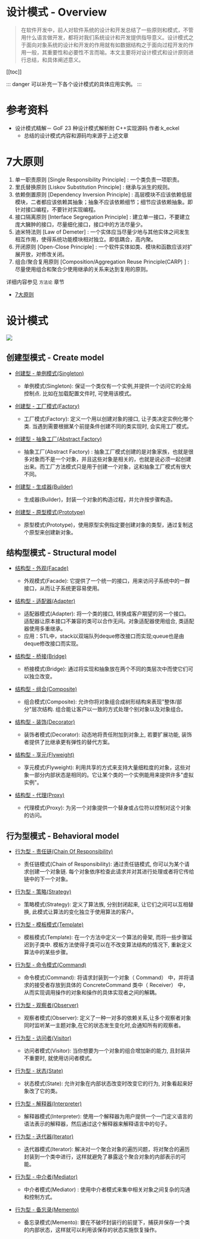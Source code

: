 # 设计模式 - Overview

> 在软件开发中，前人对软件系统的设计和开发总结了一些原则和模式，不管用什么语言做开发，都将对我们系统设计和开发提供指导意义。设计模式之于面向对象系统的设计和开发的作用就有如数据结构之于面向过程开发的作用一般，其重要性和必要性不言而喻。本文主要将对设计模式和设计原则进行总结，和具体阐述意义。

[[toc]]

::: danger
可以补充一下各个设计模式的具体应用实例。
:::

# 参考资料

* 设计模式精解－ GoF 23 种设计模式解析附 C++实现源码  作者:k_eckel
    * 总结的设计模式内容和源码均来源于上述文章

# 7大原则

1. 单一职责原则 [Single Responsibility Principle] : 一个类负责一项职责。 
2. 里氏替换原则 [Liskov Substitution Principle] : 继承与派生的规则。 
3. 依赖倒置原则 [Dependency Inversion Principle] : 高层模块不应该依赖低层模块，二者都应该依赖其抽象；抽象不应该依赖细节；细节应该依赖抽象。即针对接口编程，不要针对实现编程。 
4. 接口隔离原则 [Interface Segregation Principle] : 建立单一接口，不要建立庞大臃肿的接口，尽量细化接口，接口中的方法尽量少。 
5. 迪米特法则 [Law of Demeter] : 一个实体应当尽量少地与其他实体之间发生相互作用，使得系统功能模块相对独立。即低耦合，高内聚。 
6. 开闭原则 [Open-Close Principle] : 一个软件实体如类、模块和函数应该对扩展开放，对修改关闭。 
7. 组合/聚合复用原则 [Composition/Aggregation Reuse Principle(CARP) ] : 尽量使用组合和聚合少使用继承的关系来达到复用的原则。

详细内容参见 `方法论` 章节

* [7大原则](/md/method/arch-principle/arch-principle-solid-detail.md)

# 设计模式

![](/_images/programming/designpattern/设计模式.png)

## 创建型模式 - Create model

* [创建型 - 单例模式(Singleton)](/md/programming/designpattern/designpattern-create-singleton.md)
    * 单例模式(Singleton): 保证一个类仅有一个实例,并提供一个访问它的全局控制点. 比如在加载配置文件时, 可使用该模式。
    
* [创建型 - 工厂模式(Factory)](/md/programming/designpattern/designpattern-create-factory.md)
    * 工厂模式(Factory): 定义一个用以创建对象的接口, 让子类决定实例化哪个类. 当遇到需要根据某个前提条件创建不同的类实现时, 会实用工厂模式。
    
* [创建型 - 抽象工厂(Abstract Factory)](/md/programming/designpattern/designpattern-create-abstract-factory.md)
    * 抽象工厂(Abstract Factory) : 抽象工厂模式创建的是对象家族，也就是很多对象而不是一个对象，并且这些对象是相关的，也就是说必须一起创建出来。而工厂方法模式只是用于创建一个对象，这和抽象工厂模式有很大不同。

* [创建型 - 生成器(Builder)](/md/programming/designpattern/designpattern-create-builder.md)
    * 生成器(Builder)，封装一个对象的构造过程，并允许按步骤构造。 

* [创建型 - 原型模式(Prototype)](/md/programming/designpattern/designpattern-create-prototype.md)
    * 原型模式(Prototype)，使用原型实例指定要创建对象的类型，通过复制这个原型来创建新对象。 
    
## 结构型模式 - Structural model

* [结构型 - 外观(Facade)](/md/programming/designpattern/designpattern-structure-facade.md)
    * 外观模式(Facade): 它提供了一个统一的接口，用来访问子系统中的一群接口，从而让子系统更容易使用。

* [结构型 - 适配器(Adapter)](/md/programming/designpattern/designpattern-structure-adapter.md)
    * 适配器模式(Adapter): 将一个类的接口, 转换成客户期望的另一个接口。 适配器让原本接口不兼容的类可以合作无间。对象适配器使用组合, 类适配器使用多重继承。
    * 应用：STL中，stack以双端队列deque修改接口而实现;queue也是由deque修改接口而实现。
    
* [结构型 - 桥接(Bridge)](/md/programming/designpattern/designpattern-structure-bridge.md)
    * 桥接模式(Bridge): 通过将实现和抽象放在两个不同的类层次中而使它们可以独立改变。
    
* [结构型 - 组合(Composite)](/md/programming/designpattern/designpattern-structure-composite.md)
    * 组合模式(Composite): 允许你将对象组合成树形结构来表现"整体/部分"层次结构. 组合能让客户以一致的方式处理个别对象以及对象组合。 

* [结构型 - 装饰(Decorator)](/md/programming/designpattern/designpattern-structure-decorator.md)
    * 装饰者模式(Decorator): 动态地将责任附加到对象上, 若要扩展功能, 装饰者提供了比继承更有弹性的替代方案。
    
* [结构型 - 享元(Flyweight)](/md/programming/designpattern/designpattern-structure-flyweight.md)
    * 享元模式(Flyweight): 利用共享的方式来支持大量细粒度的对象，这些对象一部分内部状态是相同的。它让某个类的一个实例能用来提供许多"虚拟实例"。 
    
* [结构型 - 代理(Proxy)](/md/programming/designpattern/designpattern-structure-proxy.md)
    * 代理模式(Proxy): 为另一个对象提供一个替身或占位符以控制对这个对象的访问。 
    
## 行为型模式 - Behavioral model

* [行为型 - 责任链(Chain Of Responsibility)](/md/programming/designpattern/designpattern-behave-chain-of-responsibility.md)
    * 责任链模式(Chain of Responsibility): 通过责任链模式, 你可以为某个请求创建一个对象链. 每个对象依序检查此请求并对其进行处理或者将它传给链中的下一个对象。 

* [行为型 - 策略(Strategy)](/md/programming/designpattern/designpattern-behave-strategy.md)
    * 策略模式(Strategy): 定义了算法族, 分别封闭起来, 让它们之间可以互相替换, 此模式让算法的变化独立于使用算法的客户。
    
* [行为型 - 模板模式(Template)](/md/programming/designpattern/designpattern-behave-template.md)
    * 模板模式(Template): 在一个方法中定义一个算法的骨架, 而将一些步骤延迟到子类中. 模板方法使得子类可以在不改变算法结构的情况下, 重新定义算法中的某些步骤。 
    
* [行为型 - 命令模式(Command)](/md/programming/designpattern/designpattern-behave-command.md)
    * 命令模式(Command): 将请求封装到一个对象（ Command） 中，并将请求的接受者存放到具体的 ConcreteCommand 类中（ Receiver） 中， 从而实现调用操作的对象和操作的具体实现者之间的解耦。
    
* [行为型 - 观察者(Observer)](/md/programming/designpattern/designpattern-behave-observer.md)
    * 观察者模式(Observer): 定义了一种一对多的依赖关系,让多个观察者对象同时监听某一主题对象,在它的状态发生变化时,会通知所有的观察者。
    
* [行为型 - 访问者(Visitor)](/md/programming/designpattern/designpattern-behave-visitor.md)
    * 访问者模式(Visitor): 当你想要为一个对象的组合增加新的能力, 且封装并不重要时, 就使用访问者模式。 
    
* [行为型 - 状态(State)](/md/programming/designpattern/designpattern-behave-state.md)
    * 状态模式(State): 允许对象在内部状态改变时改变它的行为, 对象看起来好象改了它的类。 
    
* [行为型 - 解释器(Interpreter)](/md/programming/designpattern/designpattern-behave-interpreter.md)
    * 解释器模式(Interpreter): 使用一个解释器为用户提供一个一门定义语言的语法表示的解释器，然后通过这个解释器来解释语言中的句子。 
    
* [行为型 - 迭代器(Iterator)](/md/programming/designpattern/designpattern-behave-iterator.md)
    * 迭代器模式(Iterator): 解决对一个聚合对象的遍历问题，将对聚合的遍历封装到一个类中进行，这样就避免了暴露这个聚合对象的内部表示的可能。 
    
* [行为型 - 中介者(Mediator)](/md/programming/designpattern/designpattern-behave-mediator.md)
    * 中介者模式(Mediator) : 使用中介者模式来集中相关对象之间复杂的沟通和控制方式。 
    
* [行为型 - 备忘录(Memento)](/md/programming/designpattern/designpattern-behave-memento.md)
    * 备忘录模式(Memento): 要在不破坏封装行的前提下，捕获并保存一个类的内部状态，这样就可以利用该保存的状态实施恢复操作。